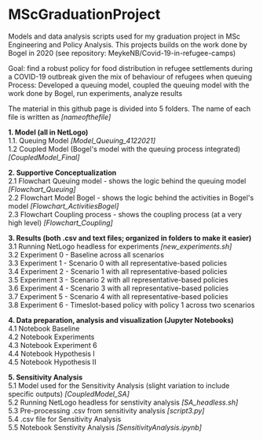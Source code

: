 # MScGraduationProject
Models and data analysis scripts used for my graduation project in MSc Engineering and Policy Analysis. This projects builds on the work done by Bogel in 2020 (see repository: MeykeNB/Covid-19-in-refugee-camps)

Goal: find a robust policy for food distribution in refugee settlements during a COVID-19 outbreak given the mix of behaviour of refugees when queuing  <br />
Process: Developed a queuing model, coupled the queuing model with the work done by Bogel, run experiments, analyze results  <br />


The material in this github page is divided into 5 folders. The name of each file is written as _[nameofthefile]_  <br />

**1. Model (all in NetLogo)**  <br />
    1.1. Queuing Model _[Model_Queuing_4122021]_  <br />
    1.2  Coupled Model (Bogel's model with the queuing process integrated) _[CoupledModel_Final]_ <br />
      
**2. Supportive Conceptualization** <br />
    2.1 Flowchart Queuing model - shows the logic behind the queuing model _[Flowchart_Queuing]_ <br />
    2.2 Flowchart Model Bogel - shows the logic behind the activities in Bogel's model _[Flowchart_ActivitiesBogel]_ <br />
    2.3 Flowchart Coupling process - shows the coupling process (at a very high level) _[Flowchart_Coupling]_ <br />
    
**3. Results (both .csv and text files; organized in folders to make it easier)** <br />
    3.1 Running NetLogo headless for experiments _[new_experiments.sh]_ <br />
    3.2 Experiment 0 - Baseline across all scenarios <br />
    3.3 Experiment 1 - Scenario 0 with all representative-based policies <br />
    3.4 Experiment 2 - Scenario 1 with all representative-based policies <br />
    3.5 Experiment 3 - Scenario 2 with all representative-based policies <br />
    3.6 Experiment 4 - Scenario 3 with all representative-based policies <br />
    3.7 Experiment 5 - Scenario 4 with all representative-based policies <br />
    3.8 Experiment 6 - Timeslot-based policy with policy 1 across two scenarios <br />
      
**4. Data preparation, analysis and visualization (Jupyter Notebooks)** <br />
    4.1 Notebook Baseline  <br />
    4.2 Notebook Experiments <br />
    4.3 Notebook Experiment 6 <br />
    4.4 Notebook Hypothesis I <br />
    4.5 Notebook Hypothesis II  <br />
      
**5. Sensitivity Analysis** <br />
    5.1 Model used for the Sensitivity Analysis (slight variation to include specific outputs) _[CoupledModel_SA]_ <br />
    5.2 Running NetLogo headless for senstivity analysis _[SA_headless.sh]_ <br />
    5.3 Pre-processing .csv from sensitivity analysis _[script3.py]_ <br />
    5.4 .csv file for Sensitivity Analysis <br />
    5.5 Notebook Senstivity Analysis _[SensitivityAnalysis.ipynb]_ <br />



